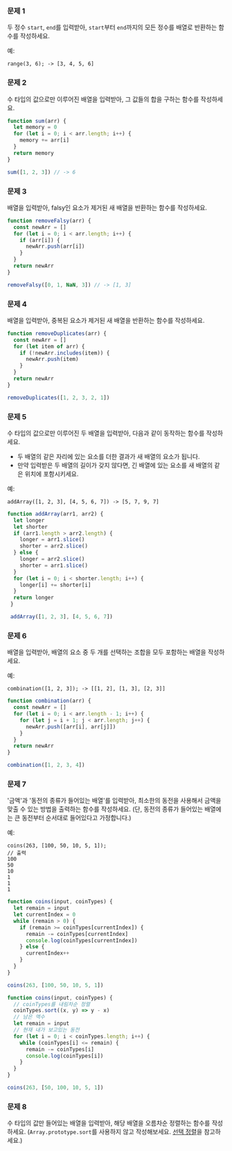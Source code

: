 ### 문제 1

두 정수 `start`, `end`를 입력받아, `start`부터 `end`까지의 모든 정수를 배열로 반환하는 함수를 작성하세요.

예:
```
range(3, 6); -> [3, 4, 5, 6]
```

### 문제 2

수 타입의 값으로만 이루어진 배열을 입력받아, 그 값들의 합을 구하는 함수를 작성하세요.

```js
function sum(arr) {
  let memory = 0
  for (let i = 0; i < arr.length; i++) {
    memory += arr[i]
  }
  return memory
}

sum([1, 2, 3]) // -> 6
```

### 문제 3

배열을 입력받아, falsy인 요소가 제거된 새 배열을 반환하는 함수를 작성하세요.

```js
function removeFalsy(arr) {
  const newArr = []
  for (let i = 0; i < arr.length; i++) {
    if (arr[i]) {
      newArr.push(arr[i])
    }
  }
  return newArr
}

removeFalsy([0, 1, NaN, 3]) // -> [1, 3]
```

### 문제 4

배열을 입력받아, 중복된 요소가 제거된 새 배열을 반환하는 함수를 작성하세요.

```js
function removeDuplicates(arr) {
  const newArr = []
  for (let item of arr) {
    if (!newArr.includes(item)) {
      newArr.push(item)
    }
  }
  return newArr
}

removeDuplicates([1, 2, 3, 2, 1])
```

### 문제 5

수 타입의 값으로만 이루어진 두 배열을 입력받아, 다음과 같이 동작하는 함수를 작성하세요.
- 두 배열의 같은 자리에 있는 요소를 더한 결과가 새 배열의 요소가 됩니다.
- 만약 입력받은 두 배열의 길이가 갖지 않다면, 긴 배열에 있는 요소를 새 배열의 같은 위치에 포함시키세요.

예:
```
addArray([1, 2, 3], [4, 5, 6, 7]) -> [5, 7, 9, 7]
```

```js
function addArray(arr1, arr2) {
  let longer
  let shorter
  if (arr1.length > arr2.length) {
    longer = arr1.slice()
    shorter = arr2.slice()
  } else {
    longer = arr2.slice()
    shorter = arr1.slice()
  }
  for (let i = 0; i < shorter.length; i++) {
    longer[i] += shorter[i]
  }
  return longer
 }

 addArray([1, 2, 3], [4, 5, 6, 7])
```

### 문제 6

배열을 입력받아, 배열의 요소 중 두 개를 선택하는 조합을 모두 포함하는 배열을 작성하세요.

예:
```
combination([1, 2, 3]); -> [[1, 2], [1, 3], [2, 3]]
```

```js
function combination(arr) {
  const newArr = []
  for (let i = 0; i < arr.length - 1; i++) {
    for (let j = i + 1; j < arr.length; j++) {
      newArr.push([arr[i], arr[j]])
    }
  }
  return newArr
}

combination([1, 2, 3, 4])
```

### 문제 7

'금액'과 '동전의 종류가 들어있는 배열'를 입력받아, 최소한의 동전을 사용해서 금액을 맞출 수 있는 방법을 출력하는 함수를 작성하세요.
(단, 동전의 종류가 들어있는 배열에는 큰 동전부터 순서대로 들어있다고 가정합니다.)

예:
```
coins(263, [100, 50, 10, 5, 1]);
// 출력
100
50
10
1
1
1
```

```js
function coins(input, coinTypes) {
  let remain = input
  let currentIndex = 0
  while (remain > 0) {
    if (remain >= coinTypes[currentIndex]) {
      remain -= coinTypes[currentIndex]
      console.log(coinTypes[currentIndex])
    } else {
      currentIndex++
    }
  }
}

coins(263, [100, 50, 10, 5, 1])
```

```js
function coins(input, coinTypes) {
  // coinTypes를 내림차순 정렬
  coinTypes.sort((x, y) => y - x)
  // 남은 액수
  let remain = input
  // 현재 내가 보고있는 동전
  for (let i = 0; i < coinTypes.length; i++) {
    while (coinTypes[i] <= remain) {
      remain -= coinTypes[i]
      console.log(coinTypes[i])
    }
  }
}

coins(263, [50, 100, 10, 5, 1])
```

### 문제 8

수 타입의 값만 들어있는 배열을 입력받아, 해당 배열을 오름차순 정렬하는 함수를 작성하세요. (`Array.prototype.sort`를 사용하지 않고 작성해보세요. [선택 정렬](https://ko.wikipedia.org/wiki/%EC%84%A0%ED%83%9D_%EC%A0%95%EB%A0%AC)을 참고하세요.)
